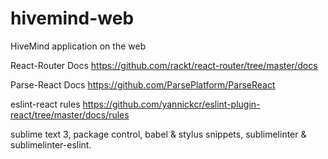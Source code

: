 # hivemind-web
HiveMind application on the web

React-Router Docs
https://github.com/rackt/react-router/tree/master/docs

Parse-React Docs
https://github.com/ParsePlatform/ParseReact

eslint-react rules
https://github.com/yannickcr/eslint-plugin-react/tree/master/docs/rules

sublime text 3, package control, babel & stylus snippets, sublimelinter & sublimelinter-eslint.

